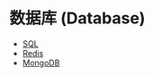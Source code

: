 # 数据库 (Database)

- [SQL](database/sql.md)
- [Redis](database/redis.md)
- [MongoDB](database/mongodb.md)
